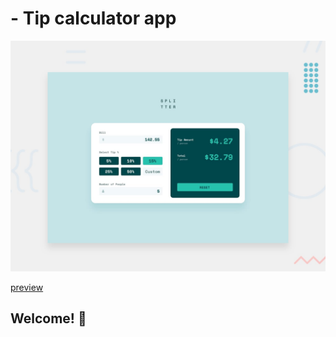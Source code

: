 # - Tip calculator app

![Design preview for the Tip calculator app coding challenge](./design/desktop-preview.jpg) <br/>

[preview](https://www.google.com)

## Welcome! 👋
